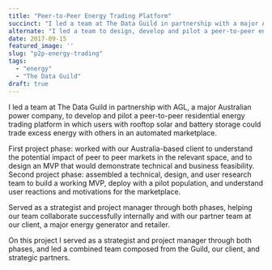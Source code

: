 ```yaml
---
title: "Peer-to-Peer Energy Trading Platform"
succinct: "I led a team at The Data Guild in partnership with a major Australian power company, to develop and pilot a peer-to-peer residential energy trading platform in which users with rooftop solar and battery storage could trade excess energy with others in an automated marketplace."
alternate: "I led a team to design, develop and pilot a peer-to-peer energy trading in South Australia, integrating solar, battery and smart meters with a simple app and an agent-based marketplace."
date: 2017-09-15
featured_image: ''
slug: "p2p-energy-trading"
tags:
  - "energy"
  - "The Data Guild"
draft: true
---
```


I led a team at The Data Guild in partnership with AGL, a major Australian power company, to develop and pilot a peer-to-peer residential energy trading platform in which users with rooftop solar and battery storage could trade excess energy with others in an automated marketplace.

First project phase: worked with our Australia-based client to understand the potential impact of peer to peer markets in the relevant space, and to design an MVP that would demonstrate technical and business feasibility. Second project phase: assembled a technical, design, and user research team to build a working MVP, deploy with a pilot population, and understand user reactions and motivations for the marketplace.

Served as a strategist and project manager through both phases, helping our team collaborate successfully internally and with our partner team at our client, a major energy generator and retailer.

On this project I served as a strategist and project manager through both phases, and led a combined team composed from the Guild, our client, and strategic partners.
